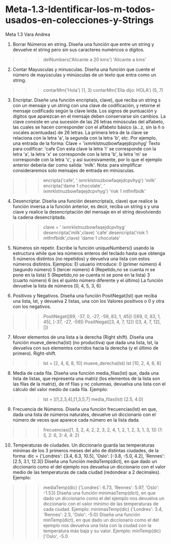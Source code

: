 # Meta-1.3-Identificar-los-m-todos-usados-en-colecciones-y-Strings
Meta 1.3 Vara Andrea
1. Borrar Números en string. Diseña una función que entre un string y devuelve el string pero sin sus caracteres numéricos o dígitos. 
>>> delNumbers('Alicante a 20 kms')
 'Alicante a kms' 
 
2. Contar Mayusculas y minusculas. Diseña una función que cuente el número de mayúsculas y minúsculas de un texto que entra como un string. 
>>> contarMm('Hola') 
(1, 3) 
>>> contarMm('Ella dijo: HOLA') 
(5, 7)

3. Encriptar. Diseñe una función encripta(s, clave), que reciba un string s con un mensaje y un string con una clave de codificación, y retorne el mensaje codificado según la clave leída. Los signos de puntuación y dígitos que aparezcan en el mensaje deben conservarse sin cambios. La clave consiste en una sucesión de las 26 letras minúsculas del alfabeto, las cuales se hacen corresponder con el alfabeto básico (a…z, sin la ñ o vocales acentuadas) de 26 letras. La primera letra de la clave se relaciona con la letra 'a', la segunda con la letra 'b', etc. Por ejemplo, una entrada de la forma: 
Clave = 'ixmrklstnuzbowfaqejdcpvhyg' 
Texto para codificar: 'cafe
Con esta clave la letra 'i' se corresponde con la letra 'a', la letra 'x' se corresponde con la letra 'b', la letra 'm' se corresponde con la letra 'c', y así sucesivamente, por lo que el ejemplo anterior debería dar como salida: 'milk'. 
Nota: para simplificar consideraremos solo mensajes de entrada en minúsculas. 
>>> encripta('cafe', ' ixmrklstnuzbowfaqejdcpvhyg') 
'milk' 
>>> encripta('dame 1 chocolate', ' ixmrklstnuzbowfaqejdcpvhyg') 
'riok 1 mtfmfbidk'

4. Desencriptar. Diseña una función desencripta(s, clave) que realice la función inversa a la función anterior, es decir, reciba un string s y una clave y realice la desencriptación del mensaje en el string devolviendo la cadena desencriptada. 
>>> clave = ' ixmrklstnuzbowfaqejdcpvhyg' 
>>> desencripta('milk',clave)
 'cafe' 
>>> desencripta('riok 1 mtfmfbidk',clave) 
'dame 1 chocolate'

5. Números sin repetir. Escribe la función uniqueNumbers() usando la estructura while que lea números enteros del teclado hasta que obtenga 5 números distintos (no repetidos) y devuelva una lista con estos números distintos. 
Ejemplos: 
El usuario introduce: 
0 (primer número) 
4 (segundo número) 
5 (tercer número) 
4 (Repetido,no se cuenta ni se pone en la lista) 
5 (Repetido,no se cuenta ni se pone en la lista)
3 (cuarto número) 
6 (es el quinto número diferente y el último) 
La función devuelve la lista de números [0, 4, 5, 3, 6]

6. Positivos y Negativos. Diseña una función PositNegat(lst) que reciba una lista, lst, y devuelva 2 listas, una con los Valores positivos o 0 y otra con los negativos. 
>>> PositNegat([69, -37, 0, -27, -59, 83, 1, 45]) 
([69, 0, 83, 1, 45], [-37, -27, -59]) 
>>> PositNegat([3, 4, 7, 12]) 
([3, 4, 7, 12], [])

7. Mover elementos de una lista a la derecha (Right shift). Diseña una función mueve_derecha(lst) (no productiva) que dada una lista, lst, la devuelva con sus elementos corridos hacia la derecha (y el último de primero). Right-shift. 
>>> lst = [2, 4, 6, 8, 10] 
>>> mueve_derecha(lst) 
>>> lst 
[10, 2, 4, 6, 8] 

8. Media de cada fila. Diseña una función media_filas(lst) que, dada una lista de listas, que representa una matriz (los elementos de la lista son las filas de la matriz), de nf filas y nc columnas, devuelva una lista con el cálculo del valor medio de cada fila. Ejemplo: 
>>> lst = [[1,2,3,4],[1,3,5,7]
 >>> media_filas(lst) 
[2.5, 4.0]

9. Frecuencia de Números. Diseña una función frecuencias(lst) en que, dada una lista de números naturales, devuelve un diccionario con el número de veces que aparece cada número en la lista dada. 
>>> frecuencias([1, 3, 2, 4, 2, 2, 3, 2, 4, 1, 2, 1, 2, 3, 1, 3, 1]) 
{1: 5, 2: 6, 3: 4, 4: 2}

10. Temperaturas de ciudades. Un diccionario guarda las temperaturas mínimas de los 3 primeros meses del año de distintas ciudades, de la forma: 
dic = {'Londres': [3.4, 6.3, 10.5], 'Oslo': [-3.8, -5.0, 4.2], 'Rennes': [2.5, 3.1, 12.3]}
Diseña una función mediaTemp(dict), en que dado un diccionario como el del ejemplo nos devuelva un diccionario con el valor medio de las temperaturas de cada ciudad (redondear a 2 decimales). Ejemplo: 
>>> mediaTemp(dic) 
{'Londres': 6.73, 'Rennes': 5.97, 'Oslo': -1.53}
Diseña una función minimasTemp(dict), en que dado un diccionario como el del ejemplo nos devuelva un diccionario con el valor mínimo de las temperaturas de cada ciudad. Ejemplo: 
>>> minimasTemp(dic) 
{'Londres': 3.4, 'Rennes': 2.5, 'Oslo': -5.0}
Diseña una función minTemp(dict), en que dado un diccionario como el del ejemplo nos devuelva una lista con la ciudad con la temperatura más baja y su valor. Ejemplo: 
>>> minTemp(dic) 
['Oslo', -5.0
